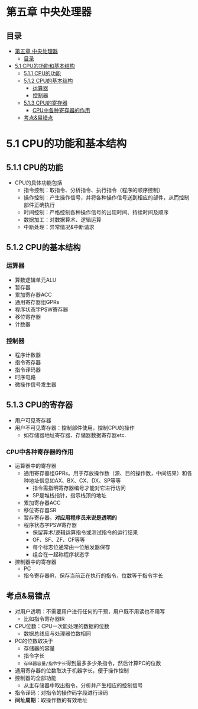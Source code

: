 # 第五章 中央处理器

## 目录
- [第五章 中央处理器](#第五章-中央处理器)
  - [目录](#目录)
- [5.1 CPU的功能和基本结构](#51-cpu的功能和基本结构)
  - [5.1.1 CPU的功能](#511-cpu的功能)
  - [5.1.2 CPU的基本结构](#512-cpu的基本结构)
    - [运算器](#运算器)
    - [控制器](#控制器)
  - [5.1.3 CPU的寄存器](#513-cpu的寄存器)
    - [CPU中各种寄存器的作用](#cpu中各种寄存器的作用)
  - [考点\&易错点](#考点易错点)

# 5.1 CPU的功能和基本结构

## 5.1.1 CPU的功能

- CPU的具体功能包括
  - 指令控制：取指令、分析指令、执行指令（程序的顺序控制）
  - 操作控制：产生操作信号，并将各种操作信号送到相应的部件，从而控制部件正确执行
  - 时间控制：严格控制各种操作信号的出现时间、持续时间及顺序
  - 数据加工：对数据算术、逻辑运算
  - 中断处理：异常情况&中断请求

## 5.1.2 CPU的基本结构

### 运算器

- 算数逻辑单元ALU
- 暂存器
- 累加寄存器ACC
- 通用寄存器组GPRs
- 程序状态字PSW寄存器
- 移位寄存器
- 计数器

### 控制器

- 程序计数器
- 指令寄存器
- 指令译码器
- 时序电路
- 微操作信号发生器

## 5.1.3 CPU的寄存器

- 用户可见寄存器
- 用户不可见寄存器：控制部件使用，控制CPU的操作
  - 如存储器地址寄存器、存储器数据寄存器etc.

### CPU中各种寄存器的作用

- 运算器中的寄存器
  - 通用寄存器组GPRs。用于存放操作数（源、目的操作数，中间结果）和各种地址信息如AX、BX、CX、DX、SP等等
    - 指令需指明寄存器编号才能对它进行访问
    - SP是堆栈指针，指示栈顶的地址
  - 累加寄存器ACC
  - 移位寄存器SR
  - 暂存寄存器。**对应用程序员来说是透明的**
  - 程序状态字PSW寄存器
    - 保留算术/逻辑运算指令或测试指令的运行结果
    - OF、SF、ZF、CF等等
    - 每个标志位通常由一位触发器保存
    - 组合在一起称程序状态字
- 控制器中的寄存器
  - PC
  - 指令寄存器IR，保存当前正在执行的指令，位数等于指令字长

## 考点&易错点

- 对用户透明：不需要用户进行任何的干预，用户既不用读也不用写
  - 比如指令寄存器IR
- CPU位数：CPU一次能处理的数据的位数
  - 数据总线应与处理器位数相同
- PC的位数取决于
  - 存储器的容量
  - 指令字长
  - `存储器容量/指令字长`得到最多多少条指令，然后计算PC的位数
- 通用寄存器的位数取决于机器字长，便于操作控制
- 控制器的全部功能
  - 从主存储器中取出指令，分析并产生相应的控制信号
- 指令译码：对指令的操作码字段进行译码
- **间址周期**：取操作数的有效地址